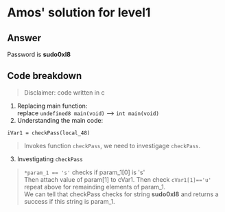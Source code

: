 
# Amos' solution for level1  

## Answer  
Password is **sudo0xl8**  

## Code breakdown  

> Disclaimer: code written in c  

1. Replacing main function:  
replace `undefined8 main(void)` --> `int main(void)`  
2. Understanding the main code:  

`iVar1 = checkPass(local_48)`  
> Invokes function `checkPass`, we need to investigage `checkPass`.

3. Investigating `checkPass`  
> `*param_1 == 's'` checks if param_1[0] is 's'  
> Then attach value of param[1] to cVar1.
> Then check `cVar1[1]=='u'`  
> repeat above for remainding elements of param_1.  
> We can tell that checkPass checks for string **sudo0xl8** and returns a success if this string is param_1.
